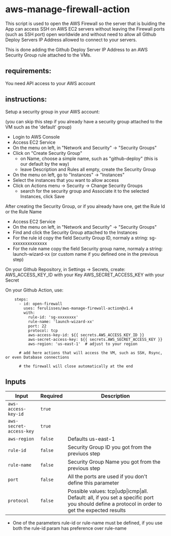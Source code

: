 # aws-manage-firewall-action

This script is used to open the AWS Firewall so the server that is buiding the App can access SSH on AWS EC2 servers without leaving the Firewall ports (such as SSH port) open worldwide and without need to allow all Github Deploy Servers IP Address allowed to connect to your servers.

This is done adding the Github Deploy Server IP Address to an AWS Security Group rule attached to the VMs.

## requirements:

You need API access to your AWS account

## instructions:

Setup a security group in your AWS account:

(you can skip this step if you already have a security group attached to the VM such as the 'default' group)
- Login to AWS Console
- Access EC2 Service
- On the menu on left, in "Network and Security" -> "Security Groups"
- Click on "Create Security Group"
  - on Name, choose a simple name, such as "github-deploy" (this is our default by the way)
  - leave Description and Rules all empty, create the Security Group
- On the menu on left, go to "Instances" -> "Instances"
- Select the instances that you want to allow access
- Click on Actions menu -> Security -> Change Security Groups
  - search for the security group and Associate it to the selected Instances, click Save

After creating the Security Group, or if you already have one, get the Rule Id or the Rule Name
- Access EC2 Service
- On the menu on left, in "Network and Security" -> "Security Groups"
- Find and click the Security Group attached to the Instances
- For the rule id copy the field Security Group ID, normaly a string: sg-xxxxxxxxxxxxxx
- For the rule name copy the field Security group name, normaly a string: launch-wizard-xx (or custom name if you defined one in the previous step)

On your Github Repository, in Settings -> Secrets, create:
AWS_ACCESS_KEY_ID with your Key
AWS_SECRET_ACCESS_KEY with your Secret

On your Github Action, use:

```
    steps:
      - id: open-firewall
        uses: ferulisses/aws-manage-firewall-action@v1.4
        with:
          rule-id: 'sg-xxxxxxxx'
          rule-name: 'launch-wizard-xx'
          port: 22
          protocol: tcp
          aws-access-key-id: ${{ secrets.AWS_ACCESS_KEY_ID }}
          aws-secret-access-key: ${{ secrets.AWS_SECRET_ACCESS_KEY }}
          aws-region: 'us-east-1'  # adjust to your region
          
      # add here actions that will access the VM, such as SSH, Rsync, or even Database connections
      
      # the firewall will close automatically at the end
```

## Inputs

| Input | Required | Description |
| --- | --- | --- |
| `aws-access-key-id` | `true` |  |
| `aws-secret-access-key` | `true` |  |
| `aws-region` | `false` | Defaults us-east-1 |
| `rule-id` | `false` | Security Group ID you got from the previuos step |
| `rule-name` | `false` | Security Group Name you got from the previous step |
| `port` | `false` | All the ports are used if you don't define this parameter |
| `protocol` | `false` | Possible values: tcp\|udp\|icmp\|all. Default: all, if you set a specific port you should define a protocol in order to get the expected results |

- One of the parameters rule-id or rule-name must be defined, if you use both the rule-id param has preference over rule-name